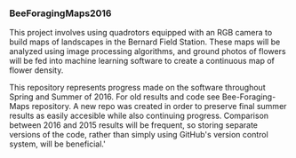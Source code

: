 ### BeeForagingMaps2016

This project involves using quadrotors equipped with an RGB camera to build maps of landscapes in the Bernard Field Station. These maps will be analyzed using image processing algorithms, and ground photos of flowers will be fed into machine learning software to create a continuous map of flower density. 

This repository represents progress made on the software throughout Spring and Summer of 2016. For old results and code see Bee-Foraging-Maps repository. A new repo was created in order to preserve final summer results as easily accesible while also continuing progress. Comparison between 2016 and 2015 results will be frequent, so storing separate versions of the code, rather than simply using GitHub's version control system, will be beneficial.'
